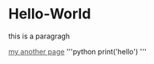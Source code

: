 <html>
  <head>
    <title>Hello-World</title>
    <h1>Hello-World</h1>
  </head>
  <body>
    <p>this is a paragragh<p>
    <a style="color:rgb(80,80,80);" href="http://worldofchaos.github.io">my another page</a>
'''python
    print('hello')
'''
